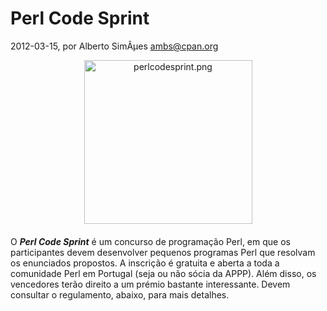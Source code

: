 
# Perl Code Sprint

 2012-03-15, por Alberto SimÃµes <ambs@cpan.org>

<img alt="perlcodesprint.png" src="http://perl.pt/perlcodesprint.png" class="mt-image-center" style="text-align: center; display: block; margin: 0pt auto 20px;" height="262" width="269" /> <div>O <i><b>Perl Code Sprint</b></i> é um concurso de programação Perl, em que os participantes devem desenvolver pequenos programas Perl que resolvam os enunciados propostos. A inscrição é gratuita e aberta a toda a comunidade Perl em Portugal (seja ou não sócia da APPP). Além disso, os vencedores terão direito a um prémio bastante interessante. Devem consultar o regulamento, abaixo, para mais detalhes.<br /></div>
